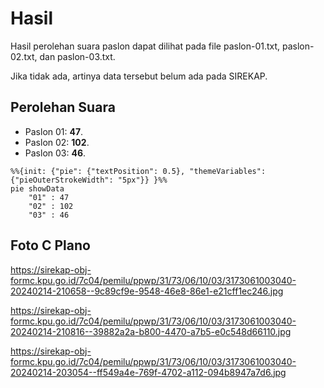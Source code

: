 # Hasil

Hasil perolehan suara paslon dapat dilihat pada file paslon-01.txt, paslon-02.txt, dan paslon-03.txt.

Jika tidak ada, artinya data tersebut belum ada pada SIREKAP.

## Perolehan Suara

 * Paslon 01: **47**.
 * Paslon 02: **102**.
 * Paslon 03: **46**.

```mermaid
%%{init: {"pie": {"textPosition": 0.5}, "themeVariables": {"pieOuterStrokeWidth": "5px"}} }%%
pie showData
    "01" : 47
    "02" : 102
    "03" : 46
```
## Foto C Plano

https://sirekap-obj-formc.kpu.go.id/7c04/pemilu/ppwp/31/73/06/10/03/3173061003040-20240214-210658--9c89cf9e-9548-46e8-86e1-e21cff1ec246.jpg

https://sirekap-obj-formc.kpu.go.id/7c04/pemilu/ppwp/31/73/06/10/03/3173061003040-20240214-210816--39882a2a-b800-4470-a7b5-e0c548d66110.jpg

https://sirekap-obj-formc.kpu.go.id/7c04/pemilu/ppwp/31/73/06/10/03/3173061003040-20240214-203054--ff549a4e-769f-4702-a112-094b8947a7d6.jpg
